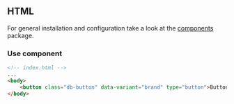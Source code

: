 <!--
SPDX-FileCopyrightText: 2025 DB Systel GmbH

SPDX-License-Identifier: Apache-2.0
-->

## HTML

For general installation and configuration take a look at the [components](https://www.npmjs.com/package/@db-ux/core-components) package.

### Use component

```html index.html
<!-- index.html -->
...
<body>
	<button class="db-button" data-variant="brand" type="button">Button</button>
</body>
```
